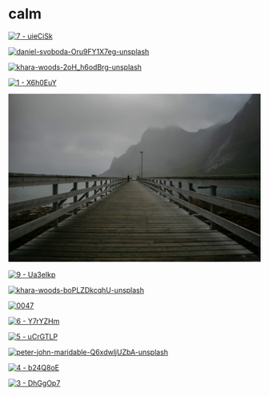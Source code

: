 # calm

<a href="7 - uieCiSk.jpg"><img alt="7 - uieCiSk" src="7 - uieCiSk.jpg"></a>

<a href="daniel-svoboda-Oru9FY1X7eg-unsplash.jpg"><img alt="daniel-svoboda-Oru9FY1X7eg-unsplash" src="daniel-svoboda-Oru9FY1X7eg-unsplash.jpg"></a>

<a href="khara-woods-2oH_h6odBrg-unsplash.jpg"><img alt="khara-woods-2oH_h6odBrg-unsplash" src="khara-woods-2oH_h6odBrg-unsplash.jpg"></a>

<a href="1 - X6h0EuY.jpg"><img alt="1 - X6h0EuY" src="1 - X6h0EuY.jpg"></a>

<a href="0054.jpg"><img alt="0054" src="0054.jpg"></a>

<a href="9 - Ua3eIkp.jpg"><img alt="9 - Ua3eIkp" src="9 - Ua3eIkp.jpg"></a>

<a href="khara-woods-boPLZDkcqhU-unsplash.jpg"><img alt="khara-woods-boPLZDkcqhU-unsplash" src="khara-woods-boPLZDkcqhU-unsplash.jpg"></a>

<a href="0047.jpg"><img alt="0047" src="0047.jpg"></a>

<a href="6 - Y7rYZHm.jpg"><img alt="6 - Y7rYZHm" src="6 - Y7rYZHm.jpg"></a>

<a href="5 - uCrGTLP.jpg"><img alt="5 - uCrGTLP" src="5 - uCrGTLP.jpg"></a>

<a href="peter-john-maridable-Q6xdwljUZbA-unsplash.jpg"><img alt="peter-john-maridable-Q6xdwljUZbA-unsplash" src="peter-john-maridable-Q6xdwljUZbA-unsplash.jpg"></a>

<a href="4 - b24Q8oE.jpg"><img alt="4 - b24Q8oE" src="4 - b24Q8oE.jpg"></a>

<a href="3 - DhGgOp7.jpg"><img alt="3 - DhGgOp7" src="3 - DhGgOp7.jpg"></a>

